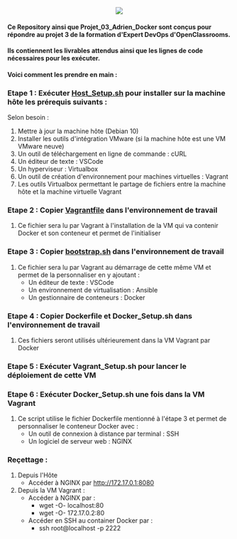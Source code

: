 <p align="center">
  <img src="https://i.imgur.com/V4ObU05.jpg">
</p>

#### Ce Repository ainsi que Projet_03_Adrien_Docker sont conçus pour répondre au projet 3 de la formation d'Expert DevOps d'OpenClassrooms.

#### Ils contiennent les livrables attendus ainsi que les lignes de code nécessaires pour les exécuter.

#### Voici comment les prendre en main :

### Etape 1 : Exécuter [Host_Setup.sh](https://github.com/adrien13330/Projet_03_Adrien_Vagrant/blob/master/Host_Setup.sh) pour installer sur la machine hôte les prérequis suivants :

Selon besoin :
  1. Mettre à jour la machine hôte (Debian 10)
  2. Installer les outils d'intégration VMware (si la machine hôte est une VM VMware neuve)
  3. Un outil de téléchargement en ligne de commande : cURL
  4. Un éditeur de texte : VSCode
  5. Un hyperviseur : Virtualbox
  6. Un outil de création d'environnement pour machines virtuelles : Vagrant
  7. Les outils Virtualbox permettant le partage de fichiers entre la machine hôte et la machine virtuelle Vagrant
  
### Etape 2 : Copier [Vagrantfile](https://github.com/adrien13330/Projet_03_Adrien_Vagrant/blob/master/Vagrantfile) dans l'environnement de travail 
  1. Ce fichier sera lu par Vagrant à l'installation de la VM qui va contenir Docker et son conteneur et permet de l'initialiser
 
### Etape 3 : Copier [bootstrap.sh](https://github.com/adrien13330/Projet_03_Adrien_Vagrant/blob/master/bootstrap.sh) dans l'environnement de travail
  1. Ce fichier sera lu par Vagrant au démarrage de cette même VM et permet de la personnaliser en y ajoutant :
     - Un éditeur de texte : VSCode
     - Un environnement de virtualisation : Ansible
     - Un gestionnaire de conteneurs : Docker
    
### Etape 4 : Copier Dockerfile et Docker_Setup.sh dans l'environnement de travail
  1. Ces fichiers seront utilisés ultérieurement dans la VM Vagrant par Docker 
 
### Etape 5 : Exécuter Vagrant_Setup.sh pour lancer le déploiement de cette VM
 
### Etape 6 : Exécuter Docker_Setup.sh une fois dans la VM Vagrant
  1. Ce script utilise le fichier Dockerfile mentionné à l'étape 3 et permet de personnaliser le conteneur Docker avec :
     - Un outil de connexion à distance par terminal : SSH
     - Un logiciel de serveur web : NGINX
  
### Reçettage :
  1. Depuis l'Hôte
     - Accéder à NGINX par http://172.17.0.1:8080
  2. Depuis la VM Vagrant :
     - Accéder à NGINX par :
       - wget -O- localhost:80
       - wget -O- 172.17.0.2:80
     - Accéder en SSH au container Docker par :
       - ssh root@localhost -p 2222
